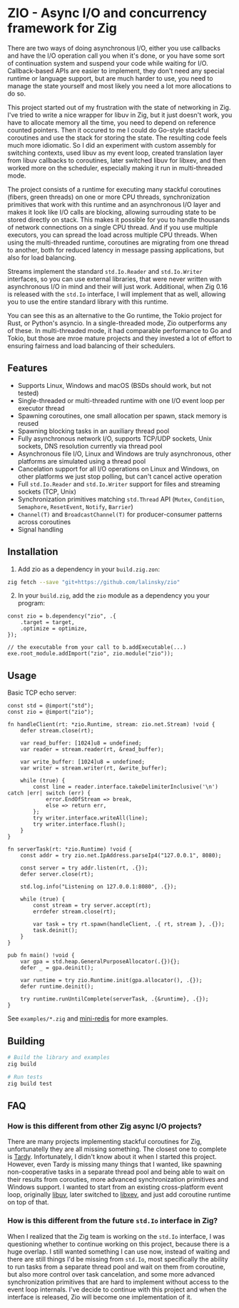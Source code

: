 # ZIO - Async I/O and concurrency framework for Zig

There are two ways of doing asynchronous I/O, either you use callbacks and have the I/O operation call you when it's done, or you have some sort of continuation system and suspend your code while waiting for I/O. Callback-based APIs are easier to implement, they don't need any special runtime or language support, but are much harder to use, you need to manage the state yourself and most likely you need a lot more allocations to do so.

This project started out of my frustration with the state of networking in Zig. I've tried to write a nice wrapper for libuv in Zig, but it just doesn't work, you have to allocate memory all the time, you need to depend on reference counted pointers. Then it occured to me I could do Go-style stackful coroutines and use the stack for storing the state. The resulting code feels much more idiomatic. So I did an experiment with custom assembly for switching contexts, used libuv as my event loop, created translation layer from libuv callbacks to coroutines, later switched libuv for libxev, and then worked more on the scheduler, especially making it run in multi-threaded mode.

The project consists of a runtime for executing many stackful coroutines (fibers, green threads) on one or more CPU threads, synchronization primitives that work with this runtime and an asynchronous I/O layer and makes it look like I/O calls are blocking, allowing surrouding state to be stored directly on stack. This makes it possible for you to handle thousands of network connections on a single CPU thread. And if you use multiple executors, you can spread the load across multiple CPU threads. When using the multi-threaded runtime, coroutines are migrating from one thread to another, both for reduced latency in message passing applications, but also for load balancing.

Streams implement the standard `std.Io.Reader` and `std.Io.Writer` interfaces, so you can use external libraries, that were never written with asynchronous I/O in mind and their will just work. Additional, when Zig 0.16 is released with the `std.Io` interface, I will implement that as well, allowing you to use the entire standard library with this runtime.

You can see this as an alternative to the Go runtime, the Tokio project for Rust, or Python's asyncio. In a single-threaded mode, Zio outperforms any of these. In multi-threaded mode, it had comparable performance to Go and Tokio, but those are mroe mature projects and they invested a lot of effort to ensuring fairness and load balancing of their schedulers.

## Features

- Supports Linux, Windows and macOS (BSDs should work, but not tested)
- Single-threaded or multi-threaded runtime with one I/O event loop per executor thread
- Spawning coroutines, one small allocation per spawn, stack memory is reused
- Spawning blocking tasks in an auxiliary thread pool
- Fully asynchronous network I/O, supports TCP/UDP sockets, Unix sockets, DNS resolution currently via thread pool
- Asynchronous file I/O, Linux and Windows are truly asynchronous, other platforms are simulated using a thread pool
- Cancelation support for all I/O operations on Linux and Windows, on other platforms we just stop polling, but can't cancel active operation
- Full `std.Io.Reader` and `std.Io.Writer` support for files and streaming sockets (TCP, Unix)
- Synchronization primitives matching `std.Thread` API (`Mutex`, `Condition`, `Semaphore`, `ResetEvent`, `Notify`, `Barrier`)
- `Channel(T)` and `BroadcastChannel(T)` for producer-consumer patterns across coroutines
- Signal handling

## Installation

1) Add zio as a dependency in your `build.zig.zon`:

```bash
zig fetch --save "git+https://github.com/lalinsky/zio"
```

2) In your `build.zig`, add the `zio` module as a dependency you your program:

```zig
const zio = b.dependency("zio", .{
    .target = target,
    .optimize = optimize,
});

// the executable from your call to b.addExecutable(...)
exe.root_module.addImport("zio", zio.module("zio"));
```

## Usage

Basic TCP echo server:

```zig
const std = @import("std");
const zio = @import("zio");

fn handleClient(rt: *zio.Runtime, stream: zio.net.Stream) !void {
    defer stream.close(rt);

    var read_buffer: [1024]u8 = undefined;
    var reader = stream.reader(rt, &read_buffer);

    var write_buffer: [1024]u8 = undefined;
    var writer = stream.writer(rt, &write_buffer);

    while (true) {
        const line = reader.interface.takeDelimiterInclusive('\n') catch |err| switch (err) {
            error.EndOfStream => break,
            else => return err,
        };
        try writer.interface.writeAll(line);
        try writer.interface.flush();
    }
}

fn serverTask(rt: *zio.Runtime) !void {
    const addr = try zio.net.IpAddress.parseIp4("127.0.0.1", 8080);

    const server = try addr.listen(rt, .{});
    defer server.close(rt);

    std.log.info("Listening on 127.0.0.1:8080", .{});

    while (true) {
        const stream = try server.accept(rt);
        errdefer stream.close(rt);

        var task = try rt.spawn(handleClient, .{ rt, stream }, .{});
        task.deinit();
    }
}

pub fn main() !void {
    var gpa = std.heap.GeneralPurposeAllocator(.{}){};
    defer _ = gpa.deinit();

    var runtime = try zio.Runtime.init(gpa.allocator(), .{});
    defer runtime.deinit();

    try runtime.runUntilComplete(serverTask, .{&runtime}, .{});
}
```

See `examples/*.zig` and [mini-redis](https://github.com/lalinsky/zio-mini-redis) for more examples.

## Building

```bash
# Build the library and examples
zig build

# Run tests
zig build test
```

## FAQ

### How is this different from other Zig async I/O projects?

There are many projects implementing stackful coroutines for Zig, unfortunatelly they are all missing something. The closest one to complete is [Tardy](https://github.com/tardy-org/tardy). Infortunately, I didn't know about it when I started this project. However, even Tardy is missing many things that I wanted, like spawning non-cooperative tasks in a separate thread pool and being able to wait on their results from corouties, more advanced synchronization primitives and Windows support. I wanted to start from an existing cross-platform event loop, originally [libuv](https://libuv.org/), later switched to [libxev](https://github.com/mitchellh/libxev), and just add coroutine runtime on top of that.

### How is this different from the future `std.Io` interface in Zig?

When I realized that the Zig team is working on the `std.Io` interface, I was questioning whether to continue working on this project, because there is a huge overlap. I still wanted something I can use now, instead of waiting and there are still things I'd be missing from `std.Io`, most specifically the ability to run tasks from a separate thread pool and wait on them from coroutine, but also more control over task cancelation, and some more advanced synchronization primitives that are hard to implement without access to the event loop internals. I've decide to continue with this project and when the interface is released, Zio will become one implementation of it.
